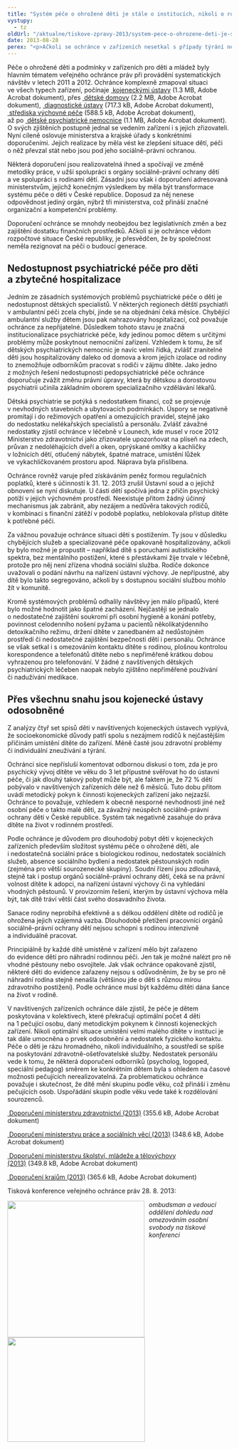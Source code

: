 ```yaml
---
title: "Systém péče o ohrožené děti je stále o institucích, nikoli o rodině"
vystupy:
  - tz
oldUrl: "/aktualne/tiskove-zpravy-2013/system-pece-o-ohrozene-deti-je-stale-o-institucich-nikoli-o-rodine"
date: 2013-08-28
perex: "<p>Ačkoli se ochránce v zařízeních nesetkal s případy týrání nebo vysloveně špatného zacházení, znovu musí konstatovat, že celý systém péče je komplikovaný a péče je příliš institucionovaná. Chybí preventivní péče, práce s rodinou, užší spolupráce s orgány sociálně-právní ochrany dětí a sociální služby.</p>"
---
```


<!-- imported from the old website -->

<p>Péče o ohrožené děti a podmínky v zařízeních pro děti a mládež byly hlavním tématem veřejného ochránce práv při provádění systematických návštěv v letech 2011 a 2012. Ochránce komplexně zmapoval situaci ve všech typech zařízení, počínaje <a title="Otevření do nového okna" href="/uploads-import/ochrana_osob/2013/NZ-25_2012-kojenecke-ustavy.pdf" target="_blank"> kojeneckými ústavy</a> (1.3 MB, Adobe Acrobat dokument), přes <a title="Otevření do nového okna" href="/uploads-import/ochrana_osob/2012/2012_skolska-zarizeni.pdf" target="_blank"> dětské domovy</a> (2.2 MB, Adobe Acrobat dokument), <a title="Otevření do nového okna" href="/uploads-import/ochrana_osob/2013/NZ-26_2012-diagnosticke-ustavy.pdf" target="_blank"> diagnostické ústavy</a> (717.3 kB, Adobe Acrobat dokument), <a title="Otevření do nového okna" href="/uploads-import/ochrana_osob/2013/NZ-27_2012-strediska-vychovne-pece.pdf" target="_blank"> střediska výchovné péče</a> (588.5 kB, Adobe Acrobat dokument), až po <a title="Otevření do nového okna" href="/uploads-import/ochrana_osob/ZARIZENI/Zdravotnicka_zarizeni/SZ-detske-psychiatricke-lecebny.pdf" target="_blank"> dětské psychiatrické nemocnice</a> (1.1 MB, Adobe Acrobat dokument). O svých zjištěních postupně jednal se vedením zařízení i s jejich zřizovateli. Nyní cíleně oslovuje ministerstva a krajské úřady s konkrétními doporučeními. Jejich realizace by měla vést ke zlepšení situace dětí, péči o něž převzal stát nebo jsou pod jeho sociálně-právní ochranou.</p><p>Některá doporučení jsou realizovatelná ihned a spočívají ve změně metodiky práce, v užší spolupráci s orgány sociálně-právní ochrany dětí a ve spolupráci s rodinami dětí. Zásadní jsou však i doporučení adresovaná ministerstvům, jejichž konečným výsledkem by měla být transformace systému péče o děti v České republice. Doposud za něj nenese odpovědnost jediný orgán, nýbrž tři ministerstva, což přináší značné organizační a kompetenční problémy. </p><p>Doporučení ochránce se mnohdy neobejdou bez legislativních změn a bez zajištění dostatku finančních prostředků. Ačkoli si je ochránce vědom rozpočtové situace České republiky, je přesvědčen, že by společnost neměla rezignovat na péči o budoucí generace.</p><h2>Nedostupnost psychiatrické péče pro děti a zbytečné hospitalizace</h2><p>Jedním ze zásadních systémových problémů psychiatrické péče o děti je nedostupnost dětských specialistů. V některých regionech dětští psychiatři v ambulantní péči zcela chybí, jinde se na objednání čeká měsíce. Chybějící ambulantní služby dětem jsou pak nahrazovány hospitalizací, což považuje ochránce za nepřijatelné. Důsledkem tohoto stavu je značná institucionalizace psychiatrické péče, kdy jedinou pomoc dětem s určitými problémy může poskytnout nemocniční zařízení. Vzhledem k tomu, že síť dětských psychiatrických nemocnic je navíc velmi řídká, zvlášť zranitelné děti jsou hospitalizovány daleko od domova a krom jejich izolace od rodiny to znemožňuje odborníkům pracovat s rodiči v zájmu dítěte. Jako jedno z možných řešení nedostupnosti pedopsychiatrické péče ochránce doporučuje zvážit změnu právní úpravy, která by dětskou a dorostovou psychiatrii učinila základním oborem specializačního vzdělávání lékařů.</p><p>Dětská psychiatrie se potýká s nedostatkem financí, což se projevuje v nevhodných stavebních a ubytovacích podmínkách. Úspory se negativně promítají i do režimových opatření a omezujících pravidel, stejně jako do nedostatku nelékařských specialistů a personálu. Zvlášť závažné nedostatky zjistil ochránce v léčebně v Lounech, kde musel v roce 2012 Ministerstvo zdravotnictví jako zřizovatele upozorňovat na plíseň na zdech, průvan z nedoléhajících dveří a oken, oprýskané omítky a kachličky v ložnicích dětí, otlučený nábytek, špatné matrace, umístění lůžek ve vykachličkovaném prostoru apod. Náprava byla přislíbena.</p><p>Ochránce rovněž varuje před získáváním peněz formou regulačních poplatků, které s účinností k 31. 12. 2013 zrušil Ústavní soud a o jejichž obnovení se nyní diskutuje. U části dětí spočívá jedna z příčin psychický potíží v jejich výchovném prostředí. Neexistuje přitom žádný účinný mechanismus jak zabránit, aby nezájem a nedůvěra takových rodičů, v kombinaci s finanční zátěží v podobě poplatku, neblokovala přístup dítěte k potřebné péči.</p><p>Za vážnou považuje ochránce situaci dětí s postižením. Ty jsou v důsledku chybějících služeb a specializované péče opakovaně hospitalizovány, ačkoli by bylo možné je propustit – například dítě s poruchami autistického spektra, bez mentálního postižení, které s přestávkami žije trvale v léčebně, protože pro něj není zřízena vhodná sociální služba. Rodiče dokonce uvažovali o podání návrhu na nařízení ústavní výchovy. Je nepřípustné, aby dítě bylo takto segregováno, ačkoli by s dostupnou sociální službou mohlo žít v komunitě.</p><p>Kromě systémových problémů odhalily návštěvy jen málo případů, které bylo možné hodnotit jako špatné zacházení. Nejčastěji se jednalo o nedostatečné zajištění soukromí při osobní hygieně a konání potřeby, povinnost celodenního nošení pyžama u pacientů několikatýdenního detoxikačního režimu, držení dítěte v zanedbaném až nedůstojném prostředí či nedostatečné zajištění bezpečnosti dětí i personálu. Ochránce se však setkal i s omezováním kontaktu dítěte s rodinou, plošnou kontrolou korespondence a telefonátů dítěte nebo s nepřiměřeně krátkou dobou vyhrazenou pro telefonování. V žádné z navštívených dětských psychiatrických léčeben naopak nebylo zjištěno nepřiměřené používání či nadužívání medikace.</p><h2>Přes všechnu snahu jsou kojenecké ústavy odosobněné</h2><p>Z analýzy čtyř set spisů dětí v navštívených kojeneckých ústavech vyplývá, že socioekonomické důvody patří spolu s nezájmem rodičů k nejčastějším příčinám umístění dítěte do zařízení. Méně časté jsou zdravotní problémy či individuální zneužívání a týrání.</p><p>Ochránci sice nepřísluší komentovat odbornou diskusi o tom, zda je pro psychický vývoj dítěte ve věku do 3 let přípustné svěřovat ho do ústavní péče, či jak dlouhý takový pobyt může být, ale faktem je, že 72 % dětí pobývalo v navštívených zařízeních déle než 6 měsíců. Tuto dobu přitom uvádí metodický pokyn k činnosti kojeneckých zařízení jako nejzazší. Ochránce to považuje, vzhledem k obecně nesporné nevhodnosti jiné než osobní péče o takto malé děti, za závažný neúspěch sociálně-právní ochrany dětí v České republice. Systém tak negativně zasahuje do práva dítěte na život v rodinném prostředí.</p><p>Podle ochránce je důvodem pro dlouhodobý pobyt dětí v kojeneckých zařízeních především složitost systému péče o ohrožené děti, ale i nedostatečná sociální práce s biologickou rodinou, nedostatek sociálních služeb, absence sociálního bydlení a nedostatek pěstounských rodin (zejména pro větší sourozenecké skupiny). Soudní řízení jsou zdlouhavá, stejně tak i postup orgánů sociálně-právní ochrany dětí, čeká se na právní volnost dítěte k adopci, na nařízení ústavní výchovy či na vyhledání vhodných pěstounů. V provizorním řešení, kterým by ústavní výchova měla být, tak dítě tráví větší část svého dosavadního života.</p><p>Sanace rodiny neprobíhá efektivně a s délkou oddělení dítěte od rodičů je ohrožena jejich vzájemná vazba. Dlouhodobě přetížení pracovníci orgánů sociálně-právní ochrany dětí nejsou schopni s rodinou intenzivně a individuálně pracovat.</p><p>Principiálně by každé dítě umístěné v zařízení mělo být zařazeno do evidence dětí pro náhradní rodinnou péči. Jen tak je možné nalézt pro ně vhodné pěstouny nebo osvojitele. Jak však ochránce opakovaně zjistil, některé děti do evidence zařazeny nejsou s odůvodněním, že by se pro ně náhradní rodina stejně nenašla (většinou jde o děti s různou mírou zdravotního postižení). Podle ochránce musí být každému dítěti dána šance na život v rodině.</p><p>V navštívených zařízeních ochránce dále zjistil, že péče je dětem poskytována v kolektivech, které překračují optimální počet 4 děti na 1 pečující osobu, daný metodickým pokynem k činnosti kojeneckých zařízení. Nikoli optimální situace umístění velmi malého dítěte v instituci je tak dále umocněna o prvek odosobnění a nedostatek fyzického kontaktu. Péče o děti je rázu hromadného, nikoli individuálního, a soustředí se spíše na poskytování zdravotně-ošetřovatelské služby. Nedostatek personálu vede k tomu, že některá doporučení odborníků (psycholog, logoped, speciální pedagog) směrem ke konkrétním dětem byla s ohledem na časové možnosti pečujících nerealizovatelná. Za problematickou ochránce považuje i skutečnost, že dítě mění skupinu podle věku, což přináší i změnu pečujících osob. Uspořádání skupin podle věku vede také k rozdělování sourozenců.</p><p><a title="Otevření do nového okna" href="/uploads-import/ochrana_osob/2013/Doporuceni_MZ_2013.pdf" target="_blank"> Doporučení ministerstvu zdravotnictví (2013)</a> (355.6 kB, Adobe Acrobat dokument)</p><p><a title="Otevření do nového okna" href="/uploads-import/ochrana_osob/2013/Doporuceni_MPSV_2013.pdf" target="_blank"> Doporučení ministerstvu práce a sociálních věcí (2013)</a> (348.6 kB, Adobe Acrobat dokument)</p><p><a title="Otevření do nového okna" href="/uploads-import/ochrana_osob/2013/Doporuceni_MSMT_2013.pdf" target="_blank"> Doporučení ministerstvu školství, mládeže a tělovýchovy (2013)</a> (349.8 kB, Adobe Acrobat dokument)</p><p><a title="Otevření do nového okna" href="/uploads-import/ochrana_osob/2013/Doporuceni_kraje_2013.pdf" target="_blank"> Doporučení krajům (2013)</a> (365.6 kB, Adobe Acrobat dokument)</p><p>Tisková konference veřejného ochránce práv 28. 8. 2013:</p><p><img src="https://www.ochrance.cz/uploads/RTEmagicC_TK-2013-08-28-II.jpg.jpg" style="PADDING-RIGHT: 10px; FLOAT: left" height="307" width="308" alt="" /><img src="https://www.ochrance.cz/uploads/RTEmagicC_TK-2013-08-28b-II.jpg.jpg" style="FLOAT: left" height="235" width="309" alt="" /></p><p></p><p></p><p></p><p></p><p></p><p></p><p></p><p><em>ombudsman a vedoucí oddělení dohledu nad omezováním osobní svobody na tiskové konferenci</em></p>
